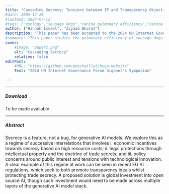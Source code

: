 ```yaml
---
title: "Cascading Secrecy: Tensions between IP and Transparency Objectives" 
#date: 2004-12-28
#lastmod: 2024-07-12
#tags: ["zoology","sausage dogs","canine pulmonary efficiency","canine science","experimental zoology"]
author: ["Hannah Ismael", "Ziyaad Bhorat"]
description: "This paper has been accepted to the 2024 UN Internet Governance Forum. It's online publication is not available yet, but a link will be added when it has been published." 
#summary: "This paper studies the pulmonary efficiency of sausage dogs through several experiments." 
cover:
    #image: "paper2.png"
    alt: "Cascading Secrecy"
    relative: false
editPost:
    #URL: "https://github.com/pmichaillat/hugo-website"
    Text: "2024 UN Internet Governance Forum Giganet's Symposium"

---
```


---

##### Download

To be made available


---

##### Abstract

Secrecy is a feature, not a bug, for generative AI models. We explore this as a regime of successive interrelations that involves i. economic incentives towards secrecy based on high resource costs; ii. legal protections through intellectual property and the doctrine of trade secrets; and iii. policy concerns around public interest and tensions with technological innovation. A clear example of this regime at work can be seen in recent EU AI regulations, which seek to both promote transparency ideals whilst protecting trade secrecy. A proposed solution is global investment into open source AI, though such investment would need to be made across multiple layers of the generative AI model stack.  

